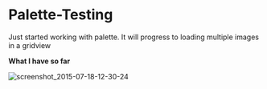 # Palette-Testing
Just started working with palette. It will progress to loading multiple images in a gridview

**What I have so far**

![screenshot_2015-07-18-12-30-24](https://cloud.githubusercontent.com/assets/7454787/8762505/f6f25262-2d48-11e5-9c69-ece221d6afd0.png)
